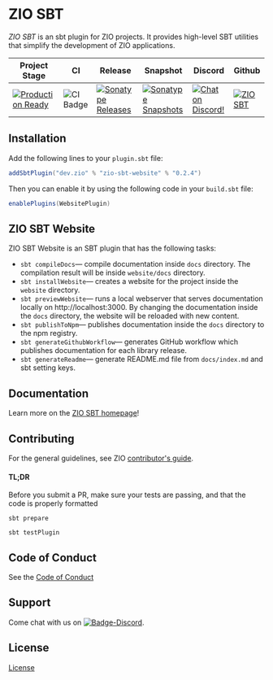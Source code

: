 [//]: # (This file was autogenerated using `zio-sbt-website` plugin via `sbt generateReadme` command.)
[//]: # (So please do not edit it manually. Instead, change "docs/index.md" file or sbt setting keys)
[//]: # (e.g. "readmeDocumentation" and "readmeSupport".)

# ZIO SBT

_ZIO SBT_ is an sbt plugin for ZIO projects. It provides high-level SBT utilities that simplify the development of ZIO applications.

|Project Stage | CI | Release | Snapshot | Discord | Github |
|--------------|----|---------|----------|---------|--------|
|[![Production Ready](https://img.shields.io/badge/Project%20Stage-Production%20Ready-brightgreen.svg)](https://github.com/zio/zio/wiki/Project-Stages)        |![CI Badge](https://github.com/zio/zio-sbt/workflows/CI/badge.svg) |[![Sonatype Releases](https://img.shields.io/nexus/r/https/oss.sonatype.org/dev.zio/zio-sbt-website_2.12.svg)](https://oss.sonatype.org/content/repositories/releases/dev/zio/zio-sbt-website_2.12/) |[![Sonatype Snapshots](https://img.shields.io/nexus/s/https/oss.sonatype.org/dev.zio/zio-sbt-website_2.12.svg)](https://oss.sonatype.org/content/repositories/snapshots/dev/zio/zio-sbt-website_2.12/) |[![Chat on Discord!](https://img.shields.io/discord/629491597070827530?logo=discord)](https://discord.gg/2ccFBr4) |[![ZIO SBT](https://img.shields.io/github/stars/zio/zio-sbt?style=social)](https://github.com/zio/zio-sbt) |

## Installation

Add the following lines to your `plugin.sbt` file:

```scala
addSbtPlugin("dev.zio" % "zio-sbt-website" % "0.2.4")
```

Then you can enable it by using the following code in your `build.sbt` file:

```scala
enablePlugins(WebsitePlugin)
```

## ZIO SBT Website

ZIO SBT Website is an SBT plugin that has the following tasks:

- `sbt compileDocs`— compile documentation inside `docs` directory. The compilation result will be inside `website/docs` directory.
- `sbt installWebsite`— creates a website for the project inside the `website` directory.
- `sbt previewWebsite`— runs a local webserver that serves documentation locally on http://localhost:3000. By changing the documentation inside the `docs` directory, the website will be reloaded with new content.
- `sbt publishToNpm`— publishes documentation inside the `docs` directory to the npm registry.
- `sbt generateGithubWorkflow`— generates GitHub workflow which publishes documentation for each library release.
- `sbt generateReadme`— generate README.md file from `docs/index.md` and sbt setting keys.

## Documentation

Learn more on the [ZIO SBT homepage](https://zio.dev/zio-sbt)!

## Contributing

For the general guidelines, see ZIO [contributor's guide](https://zio.dev/about/contributing).
#### TL;DR

Before you submit a PR, make sure your tests are passing, and that the code is properly formatted

```
sbt prepare

sbt testPlugin
```

## Code of Conduct

See the [Code of Conduct](https://zio.dev/about/code-of-conduct)

## Support

Come chat with us on [![Badge-Discord]][Link-Discord].

[Badge-Discord]: https://img.shields.io/discord/629491597070827530?logo=discord "chat on discord"
[Link-Discord]: https://discord.gg/2ccFBr4 "Discord"

## License

[License](LICENSE)
